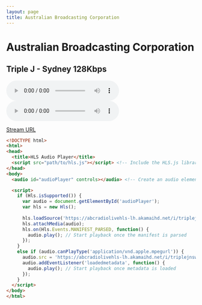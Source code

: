 ```yaml
---
layout: page
title: Australian Broadcasting Corporation
---
```


# Australian Broadcasting Corporation

## Triple J - Sydney 128Kbps

<!--Simplest syntax-->
<audio src="https://abcradiolivehls-lh.akamaihd.net/i/triplejnsw_1@327300/master.m3u8" type="audio/mpeg" controls>
  I'm sorry. You're browser doesn't support HTML5 <code>audio</code>.
</audio>

<audio controls>
    <source src="https://abcradiolivehls-lh.akamaihd.net/i/triplejnsw_1@327300/master.m3u8" type="application/x-mpegURL">
    Your browser does not support the HLS audio player.
  </audio>

[Stream URL](https://abcradiolivehls-lh.akamaihd.net/i/triplejnsw_1@327300/master.m3u8)

```html
<!DOCTYPE html>
<html>
<head>
  <title>HLS Audio Player</title>
  <script src="path/to/hls.js"></script> <!-- Include the HLS.js library -->
</head>
<body>
  <audio id="audioPlayer" controls></audio> <!-- Create an audio element with controls -->

  <script>
    if (Hls.isSupported()) {
      var audio = document.getElementById('audioPlayer');
      var hls = new Hls();
      
      hls.loadSource('https://abcradiolivehls-lh.akamaihd.net/i/triplejnsw_1@327300/master.m3u8'); // Provide the path to your .m3u8 file
      hls.attachMedia(audio);
      hls.on(Hls.Events.MANIFEST_PARSED, function() {
        audio.play(); // Start playback once the manifest is parsed
      });
    }
    else if (audio.canPlayType('application/vnd.apple.mpegurl')) {
      audio.src = 'https://abcradiolivehls-lh.akamaihd.net/i/triplejnsw_1@327300/master.m3u8'; // Fallback for Safari
      audio.addEventListener('loadedmetadata', function() {
        audio.play(); // Start playback once metadata is loaded
      });
    }
  </script>
</body>
</html>
```
